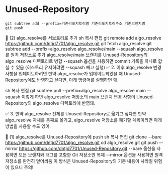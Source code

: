 # Unused-Repository


```linux
git subtree add --prefix=기존리포지토리명 기존리포지토리주소 기존브랜치명
git push
```
📌 (2) algo_resolve를 서브트리로 추가
sh
복사
편집
git remote add algo_resolve https://github.com/dntjd7701/algo_resolve.git
git fetch algo_resolve
git subtree add --prefix=algo_resolve algo_resolve/main --squash
algo_resolve를 원격 저장소로 추가
algo_resolve/main 브랜치를 Unused-Repository의 algo_resolve 디렉토리로 병합
--squash 옵션을 사용하면 commit 기록을 하나로 합칠 수 있음 (히스토리 유지하려면 --squash 빼고 실행)
✅ 2. 이후 algo_resolve 변경사항을 업데이트하려면
만약 algo_resolve가 업데이트되었을 때 Unused-Repository에도 반영하고 싶다면, 아래 명령어를 실행하면 돼.

sh
복사
편집
git subtree pull --prefix=algo_resolve algo_resolve main --squash
이렇게 하면 algo_resolve 저장소의 main 브랜치 변경 사항이 Unused-Repository의 algo_resolve 디렉토리에 반영돼.

✅ 3. 만약 algo_resolve 전체를 Unused-Repository로 옮기고 싶다면
만약 algo_resolve 자체를 통째로 옮기고, algo_resolve 저장소를 폐기할 계획이라면 아래 방법을 사용할 수도 있어.

📌 (1) algo_resolve를 Unused-Repository에 push
sh
복사
편집
git clone --bare https://github.com/dntjd7701/algo_resolve.git
cd algo_resolve.git
git push --mirror https://github.com/dntjd7701/Unused-Repository.git
--bare 옵션을 사용하면 모든 브랜치와 태그를 포함한 Git 저장소만 복제
--mirror 옵션을 사용하면 원격 저장소를 완전히 덮어씌움
이 방식은 Unused-Repository의 기존 내용이 사라질 위험이 있으니 주의!
